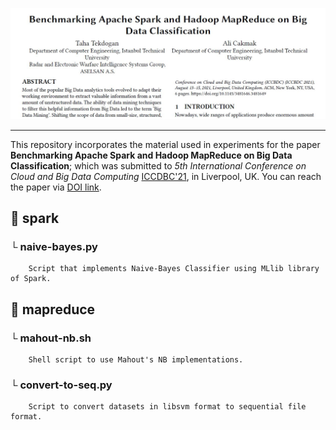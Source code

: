 ![plot](./paper-pic.jpg)

---

This repository incorporates the material used in experiments for the paper **Benchmarking Apache Spark and Hadoop MapReduce on Big Data Classification**; which was submitted to *5th International Conference on Cloud and Big Data Computing* [ICCDBC'21](http://www.iccbdc.org/), in Liverpool, UK. You can reach the paper via [DOI link](https://doi.org/10.1145/3481646.3481649).

## :file_folder: spark
  ### └ naive-bayes.py
        Script that implements Naive-Bayes Classifier using MLlib library of Spark.
        
## :file_folder: mapreduce
  ### └ mahout-nb.sh
        Shell script to use Mahout's NB implementations.
        
  ### └ convert-to-seq.py
        Script to convert datasets in libsvm format to sequential file format.
